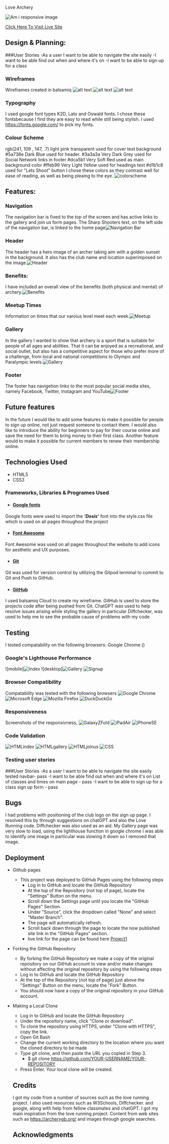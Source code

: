 Love Archery

![Am i responsive image](../Project1/assets/images/readmeimages/amiresponsive.png)  

[Click Here To Visit Live Site]( https://maireadkelly.github.io/Project1/)

## Design & Planning:

###User Stories
 -As a user I want to be able to navigate the site easily
 -I want to be able find out when and where it's on
 -I want to be able to sign up for a class

### Wireframes
Wireframes created in balsamiq
![alt text](assets/images/readmeimages/main-page.png)
![alt text](assets/images/gallery.png)
![alt text](assets/images/readmeimages/signup.png)

### Typography
I used google font types K2D, Lato and Oswald fonts.  I chose these fontsbecause I find they are easy to read while still being stylish.
I used https://fonts.google.com/ to pick my fonts.

### Colour Scheme
rgb(241, 109 , 147, .7) light pink transparent used for cover text background
#5a738e Dark Blue used for header.
#3a3a3a Very Dark Grey used for Social Network links in footer
#dca5b1 Very Soft Red used as main background color
#ffeb99 Very Light Yellow used for headings text
#d1b1c8 used for "Lets Shoot" button
I chose these colors as they contrast well for ease of reading, as well as being pleaing to the eye. ![colorscheme](assets/images/readmeimages/colorscheme.png)

## Features:
### Navigation
The navigation bar is fixed to the top of the screen and has active links to the gallery and join us form pages.
The Sharp Shooters text, on the left side of the navigation bar, is linked to the home page![Navigation Bar](assets/images/readmeimages/navbar.png)

### Header
The header has a hero image of an archer taking aim with a golden sunset in the background.  It also has the club name and location superimposed on the image.![Header](assets/images/readmeimages/header.png)

### Benefits:
I have included an overall view of the benefits (both physical and mental) of archery.![Benefits](assets/images/readmeimages/benefits.png)

### Meetup Times
Information on times that our varoius level meet each week.![Meetup](assets/images/readmeimages/meetup.png)

### Gallery
In the gallery I wanted to show that archery is a sport that is suitable for people of all ages and abilities.  That it can be enjoyed as a recreational, and social outlet, but also has a competitive aspect for those who prefer more of a challenge, from local and national competitions to Olympic and Paralympic levels.![Gallery](assets/images/readmeimages/gallery.png)

### Footer
The footer has navigetion links to the most popular social media sites, namely
Facebook, Twitter, Instagram and YouTube![Footer](assets/images/readmeimages/footer.png)

## Future features
In the future I would like to add some features to make it possible for people to sign up online, not just request someone to contact them.
I would also like to introduce the ability for beginners to pay for their course online and save the need for them to bring money to their first class.  Another feature would to make it possible for current members to renew their membership online.

## Technologies Used
- HTML5 
- CSS3

 ### Frameworks, Libraries & Programes Used
- #### [Google fonts](https://fonts.google.com/knowledge)
Google fonts were used to import the ***'Dosis'*** font into the style.css file which is used on all pages throughout the project
 - #### [Font Awesome](https://fontawesome.com/)
Font Awesome was used on all pages throughout the website to add icons for aesthetic and UX purposes.
 - #### [Git](https://gitpod.io/)
Git was used for version control by utilizing the Gitpod terminal to commit to Git and Push to GitHub.
  - #### [GitHub](https://github.com/)
I used balsamiq Cloud to create my wireframe.
GitHub is used to store the projects code after being pushed from Git.
ChatGPT was used to help resolve issues arising while styling the gallery in particular
Diffchecker, was used to help me to see the probable cause of problems with my code

## Testing
I tested compatability on the following browsers:
Google Chrome ()
### Google's Lighthouse Performance
![mobile]![Index](assets/images/readmeimages/lighthouseindex.png)
![desktop]![Gallery](assets/images/readmeimages/lighthousegallery1.png)
![Signup](assets/images/readmeimages/lighthousesignup.png)

### Browser Compatibility
Compatability was tested with the following browsers
![Google Chrome](assets/images/readmeimages/compchrome.png)
![Microsoft Edge](assets/images/readmeimages/compedge.png)
![Mozilla Firefox](assets/images/readmeimages/compmozilla.png)
![DuckDuckGo](assets/images/readmeimages/compduck.png)

### Responsiveness
Screenshots of the responsivness, 
![GalaxyZFold](assets/images/readmeimages/galaxyzfold.png)
![iPadAir](assets/images/readmeimages/ipadair.png)
![iPhoneSE](assets/images/readmeimages/iphonese.png)

### Code Validation
![HTMLindex](assets/images/readmeimages/valindexhtml.png)
![HTMLgallery](assets/images/readmeimages/valgallery.png)
![HTMLjoinus](assets/images/readmeimages/valsignup.png)
![CSS](assets/images/readmeimages/valcss.png)

### Testing user stories
###User Stories
 -As a user I want to be able to navigate the site easily
 tested navbar- pass
 -I want to be able find out when and where it's on
 List of classes and times on main page - pass
 -I want to be able to sign up for a class
 sign up form - pass


## Bugs
I had problems with positioning of the club logo on the sign up page. I resolved this by through suggestions on chatGPT and also the Love Running code.  Diffchecker was also used as an aid.
My Gallery page was very slow to load, using the lighthouse function in google chrome I was able to identify one image in particular was slowing it down so I removed that image.

## Deployment
- Github pages
    - This project was deployed to GitHub Pages using the following steps
      - Log in to GitHub and locate the GitHub Repository
      - At the top of the Repository (not top of page), locate the "Settings" Button on 
        the menu.
      - Scroll down the Settings page until you locate the "GitHub Pages" Section.
      - Under "Source", click the dropdown called "None" and select "Master Branch".
      - The page will automatically refresh.
      - Scroll back down through the page to locate the now published site link in the "GitHub Pages" section.
      - live link for the page can be found here [Project1](https://maireadkelly.github.io/Project1/index.html)
- Forking the GitHub Repository
    - By forking the GitHub Repository we make a copy of the original repository on our GitHub account to view and/or make changes without affecting the original repository by using the following steps
     - Log in to GitHub and locate the GitHub Repository
     - At the top of the Repository (not top of page) just above the "Settings" Button on the menu, locate the "Fork" Button.
     - You should now have a copy of the original repository in your GitHub account.
- Making a Local Clone
   - Log in to GitHub and locate the GitHub Repository
   - Under the repository name, click "Clone or download".
   -  To clone the repository using HTTPS, under "Clone with HTTPS", copy the link.
   - Open Git Bash
   - Change the current working directory to the location where you want the cloned directory to be made
   - Type git clone, and then paste the URL you copied in Step 3.
      - $ git clone https://github.com/YOUR-USERNAME/YOUR-REPOSITORY
   - Press Enter. Your local clone will be created.

   ## Credits
  I got my code from a number of sources such as the love running project.  I also used resources such as W3Schools, Diffchecker. and google, along with help from fellow classmates and chatGPT.  I got my main inspiration from the love running project. Content from web sites such as https://archerygb.org/ and images through google searches. 

   ## Acknowledgments
  